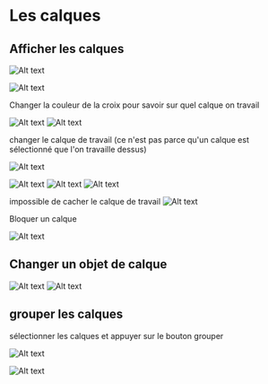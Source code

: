 # Les calques


## Afficher les calques

![Alt text](../images/IMG_0998.JPEG)

![Alt text](../images/IMG_1014.JPEG)

Changer la couleur de la croix pour savoir sur quel calque on travail

![Alt text](../images/IMG_1015.JPEG)
![Alt text](../images/IMG_1018.JPEG)

changer le calque de travail (ce n'est pas parce qu'un calque est sélectionné que l'on travaille dessus)

![Alt text](../images/2024-01-28_06h23_42.png)

![Alt text](../images/IMG_1019.JPEG)
![Alt text](../images/2024-01-27_16h32_20.png)
![Alt text](../images/2024-01-27_16h32_44.png)

impossible de cacher le calque de travail
![Alt text](../images/IMG_1020.JPEG)

Bloquer un calque

![Alt text](../images/IMG_1025.JPEG)

## Changer un objet de calque

![Alt text](../images/IMG_1021.JPEG)
![Alt text](../images/IMG_1022.JPEG)

## <a id="groupe"></a>grouper les calques
sélectionner les calques
et appuyer sur le bouton grouper

![Alt text](../images/2024-01-27_06h52_45.png)

![Alt text](../images/2024-01-27_06h54_34.png)

